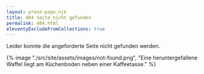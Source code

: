 ```yaml
---
layout: prose-page.njk
title: 404 Seite nicht gefunden
permalink: 404.html
eleventyExcludeFromCollections: true
---
```


Leider konnte die angeforderte Seite nicht gefunden werden.

{% image "./src/site/assets/images/not-found.png", "Eine heruntergefallene Waffel liegt am Küchenboden neben einer Kaffeetasse." %}
